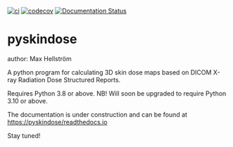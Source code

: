 [![ci](https://github.com/rvbCMTS/PySkinDose/actions/workflows/ci.yml/badge.svg)](https://github.com/rvbCMTS/PySkinDose/actions/workflows/ci.yml) [![codecov](https://codecov.io/gh/rvbCMTS/PySkinDose/branch/master/graph/badge.svg?token=2O32UO12V6)](https://codecov.io/gh/rvbCMTS/PySkinDose) [![Documentation Status](https://readthedocs.org/projects/pyskindose/badge/?version=latest)](http://pyskindose.readthedocs.io/en/latest/?badge=latest)

# pyskindose

author: Max Hellström

A python program for calculating 3D skin dose maps based on DICOM X-ray Radiation Dose Structured Reports.

Requires Python 3.8 or above. NB! Will soon be upgraded to require Python 3.10 or above.

The documentation is under construction and can be found at [https://pyskindose/readthedocs.io](https://pyskindose.readthedocs.io)

Stay tuned!
